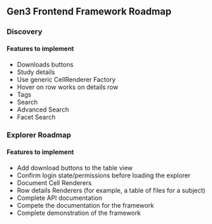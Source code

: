 ## Gen3 Frontend Framework Roadmap

### Discovery

#### Features to implement
* Downloads buttons
* Study details
* Use generic CellRenderer Factory
* Hover on row works on details row
* Tags
* Search
* Advanced Search
* Facet Search


### Explorer Roadmap

#### Features to implement

* Add download buttons to the table view
* Confirm login state/permissions before loading the explorer
* Document Cell Renderers
* Row details Renderers (for example, a table of files for a subject)
* Complete API documentation
* Compete the documentation for the framework
* Complete demonstration of the framework
